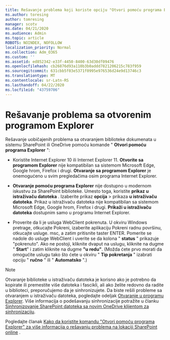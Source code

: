```yaml
---
title: Rešavanje problema koji koriste opciju "Otvori pomoću programa Explorer"
ms.author: toresing
author: tomresing
manager: scotv
ms.date: 04/21/2020
ms.audience: Admin
ms.topic: article
ROBOTS: NOINDEX, NOFOLLOW
localization_priority: Normal
ms.collection: Adm_O365
ms.custom: ''
ms.assetid: ed852342-e33f-4450-8400-63d30df09476
ms.openlocfilehash: cb26876d93a110b3b0addd7821206215c783f959
ms.sourcegitcommit: 631cbb5f03e5371f0995e976536d24e9d13746c3
ms.translationtype: MT
ms.contentlocale: sr-Latn-RS
ms.lasthandoff: 04/22/2020
ms.locfileid: "43759706"
---
```

# <a name="fix-problems-with-open-with-explorer"></a>Rešavanje problema sa otvorenim programom Explorer

Rešavanje uobičajenih problema sa otvaranjem biblioteke dokumenata u sistemu SharePoint ili OneDrive pomoću komande " **Otvori pomoću programa Explorer** ": 
  
- Koristite Internet Explorer 10 ili Internet Explorer 11. **Otvorite sa programom Explorer** nije kompatibilan sa sistemom Microsoft Edge, Google hrom, Firefox i drugi. **Otvaranje sa programom Explorer** je onemogućeno u svim pregledačima osim programa Internet Explorer. 
    
- **Otvaranje pomoću programa Explorer** nije dostupno u modernom iskustvu za SharePoint biblioteke. Umesto toga, koristite **prikaz u istraživaču datoteka** . Izaberite prikaz **opcija** \> prikaza **u istraživaču datoteka**. Prikaz u istraživaču datoteka nije kompatibilan sa sistemom Microsoft Edge, Google hrom, Firefox i drugi. **Prikaži u istraživaču datoteka** dostupnim samo u programu Internet Explorer. 
    
- Proverite da li je usluga WebClient pokrenuta. U okviru Windows pretrage, otkucajte Pokreni, izaberite aplikaciju Pokreni radnu površinu, otkucajte usluge. msc, a zatim pritisnite taster ENTER. Pomerite se nadole do usluge WebClient i uverite se da kolona " **status** " prikazuje "pokrenuto". Ako ne postoji, kliknite dvaput na uslugu, kliknite na dugme " **Start**" i zatim kliknite na dugme **"u redu"**. (Možda ćete prvo morati da omogućite uslugu tako što ćete u okviru " **Tip pokretanja** " izabrati opciju " **ručno** " ili " **Automatsko** ".) 
    
> [!NOTE]
> Otvaranje biblioteke u istraživaču datoteka je korisno ako je potrebno da kopirate ili premestite više datoteka i fascikli, ali ako želite redovno da radite u biblioteci, preporučujemo da je sinhronizujete. Da biste rešili probleme sa otvaranjem u istraživaču datoteka, pogledajte odeljak [Otvaranje u programu Explorer](https://go.microsoft.com/fwlink/?linkid=871665). Više informacija o podešavanju sinhronizacije potražite u članku [Sinhronizovanje SharePoint datoteka sa novim OneDrive klijentom za sinhronizaciju](https://go.microsoft.com/fwlink/?linkid=871666).
  
Pogledajte članak [Kako da koristite komandu "Otvori pomoću programa Explorer" za više informacija o rešavanju problema na lokaciji SharePoint online](https://docs.microsoft.com/sharepoint/support/lists-and-libraries/troubleshoot-issues-using-open-with-explorer) . 
  

